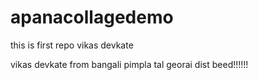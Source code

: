 # apanacollagedemo
this is first repo
vikas devkate




vikas devkate from bangali pimpla tal georai dist beed!!!!!!

